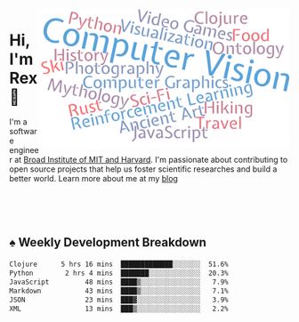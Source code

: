 <img src="https://raw.githubusercontent.com/rexwangcc/rexwangcc/master/myself.png" alt="Rex!" width="450" height="250" align="right">

# Hi, I'm Rex 👋

I'm a software engineer at [Broad Institute of MIT and Harvard](https://www.broadinstitute.org/). I'm passionate about contributing to open source projects that help us foster scientific researches and build a better world. Learn more about me at my [blog](https://rexwang.cc)

<br>
<br>
<br>

<table>
<tr valign="top" width="50%">
<!-- <td > -->

## ♠ Weekly Development Breakdown

<!-- code_time starts -->

```text
Clojure      5 hrs 16 mins  █████████████░░░░░░░  51.6%
Python        2 hrs 4 mins  ███████░░░░░░░░░░░░░  20.3%
JavaScript         48 mins  ████▒░░░░░░░░░░░░░░░   7.9%
Markdown           43 mins  ████▒░░░░░░░░░░░░░░░   7.1%
JSON               23 mins  ███▓░░░░░░░░░░░░░░░░   3.9%
XML                13 mins  ███▒░░░░░░░░░░░░░░░░   2.2%
```

<!-- code_time ends -->

<!-- Placeholder for my Game statuses -->

<!-- <td valign="top" width="50%">

#### ♦ My Personal Progress

</td> -->

</tr>
</table>
